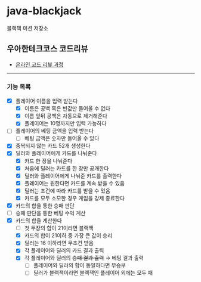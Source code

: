 # java-blackjack

블랙잭 미션 저장소

## 우아한테크코스 코드리뷰

- [온라인 코드 리뷰 과정](https://github.com/woowacourse/woowacourse-docs/blob/master/maincourse/README.md)

---

### 기능 목록

- [x] 플레이어 이름을 입력 받는다
    - [x] 이름은 공백 혹은 빈값만 들어올 수 없다
    - [x] 이름 앞뒤 공백은 자동으로 제거해준다
    - [x] 플레이어는 10명까지만 입력 가능하다
- [ ] 플레이어의 베팅 금액을 입력 받는다
    - [ ] 베팅 금액은 숫자만 들어올 수 있다
- [x] 중복되지 않는 카드 52개 생성한다
- [x] 딜러와 플레이어에게 카드를 나눠준다
    - [x] 카드 한 장을 나눠준다
    - [x] 처음에 딜러는 카드를 한 장만 공개한다
    - [x] 딜러와 플레이어에게 나눠준 카드를 출력한다
    - [x] 플레이어는 원한다면 카드를 계속 받을 수 있음
    - [x] 딜러는 조건에 따라 카드를 받을 수 있음
    - [x] 카드를 모두 소모한 경우 게임을 강제 종료한다
- [x] 카드의 합을 통한 승패 판단
- [ ] 승패 판단을 통한 베팅 수익 계산
- [x] 카드의 합을 계산한다
    - [ ] 첫 두장의 합이 21이라면 블랙잭
    - [x] 카드의 합이 21이하 중 가장 큰 값이 승리
    - [x] 딜러는 16 이하라면 무조건 받음
    - [x] 각 플레이어와 딜러의 카드 결과 출력
    - [x] 각 플레이어와 딜러의 ~~승패 결과 출력~~ → 베팅 결과 출력
        - [ ] 플레이어와 딜러의 합이 동일하다면 무승부
        - [ ] 딜러가 블랙잭이라면 블랙잭인 플레이어 외에는 모두 패
